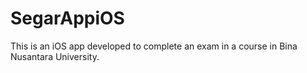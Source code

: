 # SegarAppiOS
This is an iOS app developed to complete an exam in a course in Bina Nusantara University.
